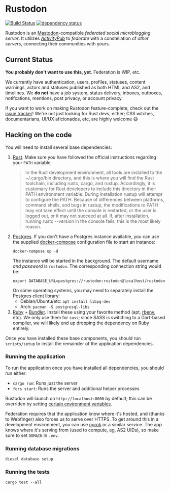 # Rustodon

[![Build Status](https://travis-ci.org/rustodon/rustodon.svg?branch=master)](https://travis-ci.org/rustodon/rustodon) [![dependency status](https://deps.rs/repo/github/rustodon/rustodon/status.svg)](https://deps.rs/repo/github/rustodon/rustodon)

Rustodon is an [Mastodon](https://joinmastodon.org)-compatible _federated social microblogging server_. It utilizes [_ActivityPub_](http://activitypub.rocks) to _federate_ with a constellation of _other servers_, connecting their communities with yours.

## Current Status
**You probably don't want to use this, yet**. Federation is WIP, etc.

We currently have authentication, users, profiles, statuses, content warnings, actors and statuses published as both HTML and AS2, and timelines.
We **do not** have a job system, status delivery, inboxes, outboxes, notifcations, mentions, post privacy, or account privacy.

If you want to work on making Rustodon feature-complete, check out the [issue tracker](https://github.com/rustodon/rustodon/issues)! We're not just looking for Rust devs, either; CSS witches, documentarians, UI/UX aficionados, etc, are highly welcome :smiley:

## Hacking on the code

You will need to install several base dependencies:

1. [Rust](https://www.rust-lang.org/en-US/install.html). Make sure you have followed the official instructions regarding your `PATH` variable.
   > In the Rust development environment, all tools are installed to the ~/.cargo/bin directory, and this is where you will find the Rust toolchain, including rustc, cargo, and rustup.
   > Accordingly, it is customary for Rust developers to include this directory in their PATH environment variable. During installation rustup will attempt to configure the PATH. Because of differences between platforms, command shells, and bugs in rustup, the modifications to PATH may not take effect until the console is restarted, or the user is logged out, or it may not succeed at all.
   > If, after installation, running rustc --version in the console fails, this is the most likely reason.
1. [Postgres](https://www.postgresql.org/download/). If you don't have a Postgres instance available, you can use the supplied [docker-compose](https://github.com/docker/compose/) configuration file to start an instance:
   ```
   docker-compose up -d
   ```
   The instance will be started in the background. The default username _and password_ is `rustodon`. The corresponding connection string would be:
   ```
   export DATABASE_URL=postgres://rustodon:rustodon@localhost/rustodon
   ```
   On some operating systems, you may need to separately install the Postgres client library:
   * Debian/Ubuntu/etc: `apt install libpq-dev`
   * Arch: `pacman -S postgresql-libs`
1. [Ruby](https://www.ruby-lang.org/en/) + [Bundler](https://bundler.io/).
   Install these using your favorite method (apt, [rbenv](https://github.com/rbenv/rbenv), etc).
   We only use them for `sass`; since SASS is switching to a Dart-based compiler, we will likely end up dropping the dependency on Ruby entirely.

Once you have installed these base components, you should run `scripts/setup` to install the remainder of the application dependencies.

### Running the application

To run the application once you have installed all dependencies, you should run either:

* `cargo run`: Runs just the server
* `fors start`: Runs the server and additional helper processes

Rustodon will launch on `http://localhost:8000` by default; this can be overriden by setting [certain environment variables](https://rocket.rs/guide/configuration/#environment-variables).

Federation requires that the application know where it's hosted, and (thanks to Webfinger) also forces us to serve over HTTPS. To get around this in a development environment, you can use [ngrok](https://ngrok.com/) or a similar service. The app knows where it's serving from (used to compute, eg, AS2 UIDs), so make sure to set `DOMAIN` in `.env`.

### Running database migrations

`diesel database setup`

### Running the tests

`cargo test --all`
